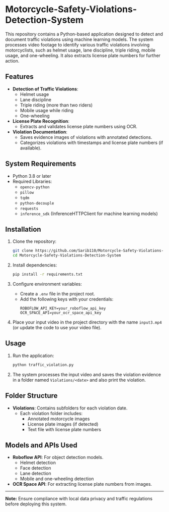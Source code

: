 # Motorcycle-Safety-Violations-Detection-System

This repository contains a Python-based application designed to detect and document traffic violations using machine learning models. The system processes video footage to identify various traffic violations involving motorcyclists, such as helmet usage, lane discipline, triple riding, mobile usage, and one-wheeling. It also extracts license plate numbers for further action.

## Features

- **Detection of Traffic Violations**:
  - Helmet usage
  - Lane discipline
  - Triple riding (more than two riders)
  - Mobile usage while riding
  - One-wheeling
- **License Plate Recognition**:
  - Extracts and validates license plate numbers using OCR.
- **Violation Documentation**:
  - Saves evidence images of violations with annotated detections.
  - Categorizes violations with timestamps and license plate numbers (if available).

## System Requirements

- Python 3.8 or later
- Required Libraries: 
  - `opencv-python`
  - `pillow`
  - `tqdm`
  - `python-decouple`
  - `requests`
  - `inference_sdk` (InferenceHTTPClient for machine learning models)

## Installation

1. Clone the repository:
   ```bash
   git clone https://github.com/Sarib110/Motorcycle-Safety-Violations-Detection-System
   cd Motorcycle-Safety-Violations-Detection-System
   ```

2. Install dependencies:
   ```bash
   pip install -r requirements.txt
   ```

3. Configure environment variables:
   - Create a `.env` file in the project root.
   - Add the following keys with your credentials:
     ```env
     ROBOFLOW_API_KEY=your_roboflow_api_key
     OCR_SPACE_API=your_ocr_space_api_key
     ```

4. Place your input video in the project directory with the name `input3.mp4` (or update the code to use your video file).

## Usage

1. Run the application:
   ```bash
   python traffic_violation.py
   ```

2. The system processes the input video and saves the violation evidence in a folder named `Violations/<date>` and also print the violation.

## Folder Structure

- **Violations**: Contains subfolders for each violation date. 
  - Each violation folder includes:
    - Annotated motorcycle images
    - License plate images (if detected)
    - Text file with license plate numbers

## Models and APIs Used

- **Roboflow API**: For object detection models.
  - Helmet detection
  - Face detection
  - Lane detection
  - Mobile and one-wheeling detection
- **OCR Space API**: For extracting license plate numbers from images.

---

**Note:** Ensure compliance with local data privacy and traffic regulations before deploying this system.

